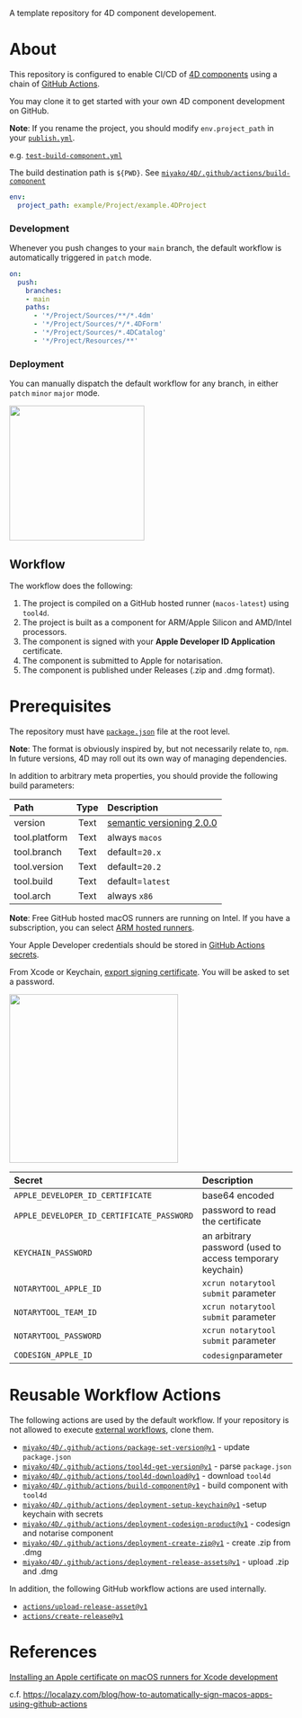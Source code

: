 A template repository for 4D component developement.

# About

This repository is configured to enable CI/CD of [4D components](https://developer.4d.com/docs/Concepts/components) using a chain of [GitHub Actions](https://docs.github.com/en/actions).

You may clone it to get started with your own 4D component development on GitHub.

**Note**: If you rename the project, you should modify `env.project_path` in your [`publish.yml`](https://github.com/miyako/4d-template-component-cicd/blob/main/.github/workflows/publish.yml).

e.g. [`test-build-component.yml`](https://github.com/miyako/4d-template-component-cicd/blob/main/.github/workflows/test-build-component.yml#L18)

The build destination path is `${PWD}`. See [`miyako/4D/.github/actions/build-component`](https://github.com/miyako/4D/blob/v1/.github/actions/build-component/action.yml#L36) 

```yml
env: 
  project_path: example/Project/example.4DProject
```

### Development

Whenever you push changes to your `main` branch, the default workflow is automatically triggered in `patch` mode.

```yml
on:
  push:
    branches:
    - main
    paths:
      - '*/Project/Sources/**/*.4dm'
      - '*/Project/Sources/*/*.4DForm'
      - '*/Project/Sources/*.4DCatalog'
      - '*/Project/Resources/**'
```

### Deployment

You can manually dispatch the default workflow for any branch, in either `patch` `minor` `major` mode.

<img src="https://github.com/miyako/4d-template-component-cicd/assets/1725068/552b0968-5672-42d8-a1b9-a94711b8bfb8" style="height:240px;width:auto;" />

## Workflow

The workflow does the following:

1. The project is compiled on a GitHub hosted runner (`macos-latest`) using `tool4d`.
1. The project is built as a component for ARM/Apple Silicon and AMD/Intel processors.
1. The component is signed with your **Apple Developer ID Application** certificate.
1. The component is submitted to Apple for notarisation.
1. The component is published under Releases (.zip and .dmg format).

# Prerequisites

The repository must have [`package.json`](https://github.com/miyako/4d-template-component-cicd/blob/main/package.json) file  at the root level. 

**Note**: The format is obviously inspired by, but not necessarily relate to, `npm`. In future versions, 4D may roll out its own way of managing dependencies.

In addition to arbitrary meta properties, you should provide the following build parameters:

|Path|Type|Description
|:-|:-:|:-|
|version|Text|[semantic versioning 2.0.0](https://semver.org)|
|tool.platform|Text|always `macos`|
|tool.branch|Text|default=`20.x`|
|tool.version|Text|default=`20.2`|
|tool.build|Text|default=`latest`|
|tool.arch|Text|always `x86`|

**Note**: Free GitHub hosted macOS runners are running on Intel. If you have a subscription, you can select [ARM hosted runners](https://docs.github.com/en/actions/using-github-hosted-runners/about-larger-runners/about-larger-runners).

Your Apple Developer credentials should be stored in [GitHub Actions secrets](https://docs.github.com/en/actions/security-guides/using-secrets-in-github-actions).

From Xcode or Keychain, [export signing certificate](https://help.apple.com/xcode/mac/current/#/dev154b28f09). You will be asked to set a password.

<img src="https://github.com/miyako/4d-template-component-cicd/assets/1725068/f5a70c38-ace0-424b-a62a-40c058ea1667" width="auto" height="300px" />

|Secret|Description
|:-|:-|
|`APPLE_DEVELOPER_ID_CERTIFICATE`|base64 encoded|
|`APPLE_DEVELOPER_ID_CERTIFICATE_PASSWORD`|password to read the certificate|
|`KEYCHAIN_PASSWORD`|an arbitrary password (used to access temporary keychain)|
|`NOTARYTOOL_APPLE_ID`|`xcrun notarytool submit` parameter|
|`NOTARYTOOL_TEAM_ID`|`xcrun notarytool submit` parameter|
|`NOTARYTOOL_PASSWORD`|`xcrun notarytool submit` parameter|
|`CODESIGN_APPLE_ID`|`codesign`parameter|

# Reusable Workflow Actions

The following actions are used by the default workflow. If your repository is not allowed to execute [external workflows](https://docs.github.com/en/enterprise-cloud@latest/actions/using-workflows/reusing-workflows), clone them.

* [`miyako/4D/.github/actions/package-set-version@v1`](https://github.com/miyako/4D/blob/v1/.github/actions/package-set-version/action.yml) - update 
`package.json`
* [`miyako/4D/.github/actions/tool4d-get-version@v1`](https://github.com/miyako/4D/blob/v1/.github/actions/tool4d-get-version/action.yml) - parse `package.json`
* [`miyako/4D/.github/actions/tool4d-download@v1`](https://github.com/miyako/4D/blob/v1/.github/actions/tool4d-download/action.yml) - download `tool4d`
* [`miyako/4D/.github/actions/build-component@v1`](https://github.com/miyako/4D/blob/v1/.github/actions/build-component/action.yml) - build component with `tool4d`
* [`miyako/4D/.github/actions/deployment-setup-keychain@v1`](https://github.com/miyako/4D/blob/v1/.github/actions/deployment-setup-keychain/action.yml) -setup keychain with secrets
* [`miyako/4D/.github/actions/deployment-codesign-product@v1`](https://github.com/miyako/4D/blob/v1/.github/actions/deployment-codesign-product/action.yml) - codesign and notarise component
* [`miyako/4D/.github/actions/deployment-create-zip@v1`](https://github.com/miyako/4D/blob/v1/.github/actions/deployment-create-zip/action.yml) - create .zip from .dmg
* [`miyako/4D/.github/actions/deployment-release-assets@v1`](https://github.com/miyako/4D/blob/v1/.github/actions/deployment-release-assets/action.yml) - upload .zip and .dmg

In addition, the following GitHub workflow actions are used internally.

* [`actions/upload-release-asset@v1`](https://github.com/actions/upload-release-asset) 
* [`actions/create-release@v1`](https://github.com/actions/actions/create-release)

# References

[Installing an Apple certificate on macOS runners for Xcode development](https://docs.github.com/en/actions/deployment/deploying-xcode-applications/installing-an-apple-certificate-on-macos-runners-for-xcode-development)

c.f. https://localazy.com/blog/how-to-automatically-sign-macos-apps-using-github-actions
